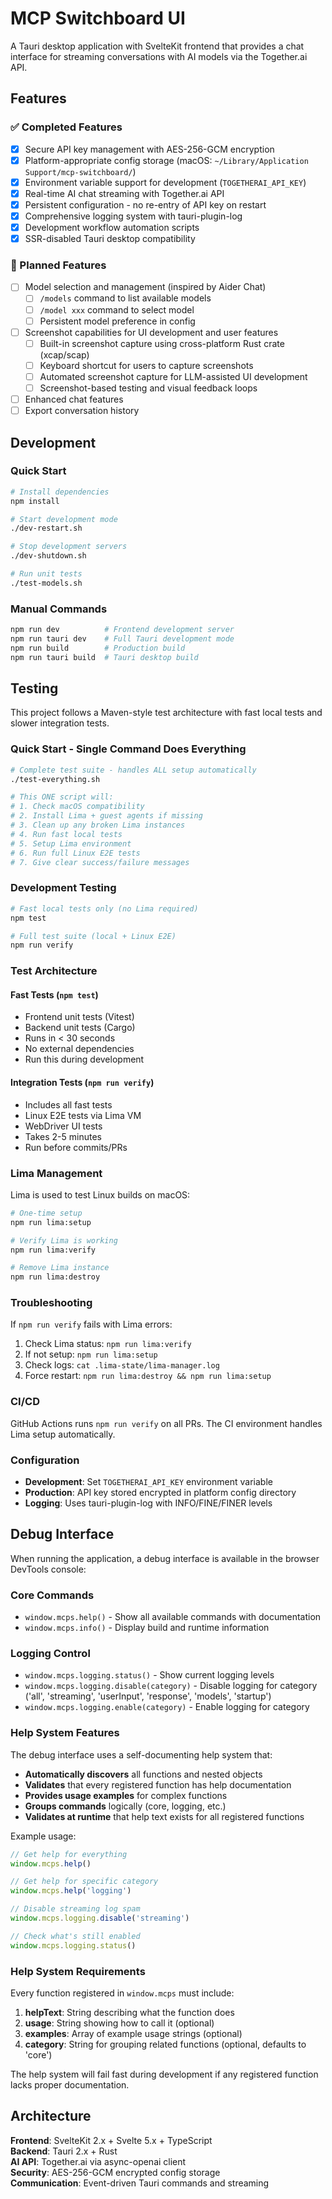 # MCP Switchboard UI

A Tauri desktop application with SvelteKit frontend that provides a chat interface for streaming conversations with AI models via the Together.ai API.

## Features

### ✅ Completed Features
- [x] Secure API key management with AES-256-GCM encryption
- [x] Platform-appropriate config storage (macOS: `~/Library/Application Support/mcp-switchboard/`)
- [x] Environment variable support for development (`TOGETHERAI_API_KEY`)
- [x] Real-time AI chat streaming with Together.ai API
- [x] Persistent configuration - no re-entry of API key on restart
- [x] Comprehensive logging system with tauri-plugin-log
- [x] Development workflow automation scripts
- [x] SSR-disabled Tauri desktop compatibility

### 🚧 Planned Features
- [ ] Model selection and management (inspired by Aider Chat)
  - [ ] `/models` command to list available models
  - [ ] `/model xxx` command to select model
  - [ ] Persistent model preference in config
- [ ] Screenshot capabilities for UI development and user features
  - [ ] Built-in screenshot capture using cross-platform Rust crate (xcap/scap)
  - [ ] Keyboard shortcut for users to capture screenshots
  - [ ] Automated screenshot capture for LLM-assisted UI development
  - [ ] Screenshot-based testing and visual feedback loops
- [ ] Enhanced chat features
- [ ] Export conversation history

## Development

### Quick Start
```sh
# Install dependencies
npm install

# Start development mode
./dev-restart.sh

# Stop development servers
./dev-shutdown.sh

# Run unit tests
./test-models.sh
```

### Manual Commands
```sh
npm run dev          # Frontend development server
npm run tauri dev    # Full Tauri development mode
npm run build        # Production build
npm run tauri build  # Tauri desktop build
```

## Testing

This project follows a Maven-style test architecture with fast local tests and slower integration tests.

### Quick Start - Single Command Does Everything

```bash
# Complete test suite - handles ALL setup automatically
./test-everything.sh

# This ONE script will:
# 1. Check macOS compatibility
# 2. Install Lima + guest agents if missing
# 3. Clean up any broken Lima instances
# 4. Run fast local tests
# 5. Setup Lima environment
# 6. Run full Linux E2E tests
# 7. Give clear success/failure messages
```

### Development Testing

```bash
# Fast local tests only (no Lima required)
npm test

# Full test suite (local + Linux E2E)
npm run verify
```

### Test Architecture

#### Fast Tests (`npm test`)
- Frontend unit tests (Vitest)
- Backend unit tests (Cargo)
- Runs in < 30 seconds
- No external dependencies
- Run this during development

#### Integration Tests (`npm run verify`)
- Includes all fast tests
- Linux E2E tests via Lima VM
- WebDriver UI tests
- Takes 2-5 minutes
- Run before commits/PRs

### Lima Management

Lima is used to test Linux builds on macOS:

```bash
# One-time setup
npm run lima:setup

# Verify Lima is working
npm run lima:verify  

# Remove Lima instance
npm run lima:destroy
```

### Troubleshooting

If `npm run verify` fails with Lima errors:

1. Check Lima status: `npm run lima:verify`
2. If not setup: `npm run lima:setup`
3. Check logs: `cat .lima-state/lima-manager.log`
4. Force restart: `npm run lima:destroy && npm run lima:setup`

### CI/CD

GitHub Actions runs `npm run verify` on all PRs. The CI environment handles Lima setup automatically.

### Configuration
- **Development**: Set `TOGETHERAI_API_KEY` environment variable
- **Production**: API key stored encrypted in platform config directory
- **Logging**: Uses tauri-plugin-log with INFO/FINE/FINER levels

## Debug Interface

When running the application, a debug interface is available in the browser DevTools console:

### Core Commands

- `window.mcps.help()` - Show all available commands with documentation
- `window.mcps.info()` - Display build and runtime information

### Logging Control

- `window.mcps.logging.status()` - Show current logging levels
- `window.mcps.logging.disable(category)` - Disable logging for category ('all', 'streaming', 'userInput', 'response', 'models', 'startup')
- `window.mcps.logging.enable(category)` - Enable logging for category

### Help System Features

The debug interface uses a self-documenting help system that:

- **Automatically discovers** all functions and nested objects
- **Validates** that every registered function has help documentation
- **Provides usage examples** for complex functions
- **Groups commands** logically (core, logging, etc.)
- **Validates at runtime** that help text exists for all registered functions

Example usage:

```javascript
// Get help for everything
window.mcps.help()

// Get help for specific category
window.mcps.help('logging')

// Disable streaming log spam
window.mcps.logging.disable('streaming')

// Check what's still enabled
window.mcps.logging.status()
```

### Help System Requirements

Every function registered in `window.mcps` must include:

1. **helpText**: String describing what the function does
2. **usage**: String showing how to call it (optional)
3. **examples**: Array of example usage strings (optional)
4. **category**: String for grouping related functions (optional, defaults to 'core')

The help system will fail fast during development if any registered function lacks proper documentation.

## Architecture

**Frontend**: SvelteKit 2.x + Svelte 5.x + TypeScript  
**Backend**: Tauri 2.x + Rust  
**AI API**: Together.ai via async-openai client  
**Security**: AES-256-GCM encrypted config storage  
**Communication**: Event-driven Tauri commands and streaming
